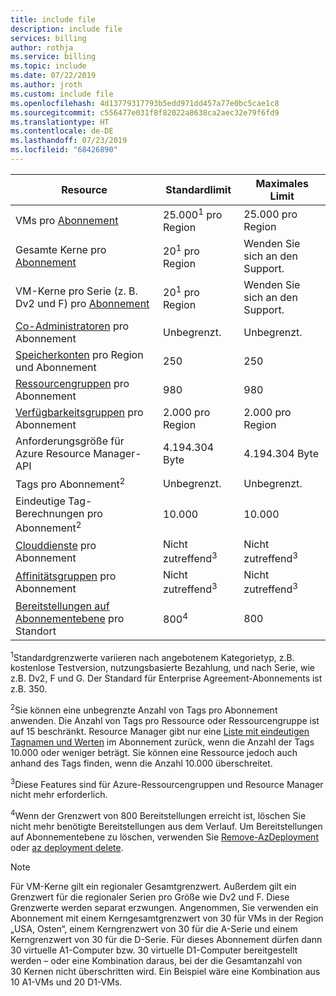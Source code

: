 ```yaml
---
title: include file
description: include file
services: billing
author: rothja
ms.service: billing
ms.topic: include
ms.date: 07/22/2019
ms.author: jroth
ms.custom: include file
ms.openlocfilehash: 4d13779317793b5edd971dd457a77e0bc5cae1c8
ms.sourcegitcommit: c556477e031f8f82022a8638ca2aec32e79f6fd9
ms.translationtype: HT
ms.contentlocale: de-DE
ms.lasthandoff: 07/23/2019
ms.locfileid: "68426890"
---
```

| Resource | Standardlimit | Maximales Limit |
| --- | --- | --- |
| VMs pro [Abonnement](../articles/billing-buy-sign-up-azure-subscription.md) |25.000<sup>1</sup> pro Region |25.000 pro Region |
| Gesamte Kerne pro [Abonnement](../articles/billing-buy-sign-up-azure-subscription.md) |20<sup>1</sup> pro Region | Wenden Sie sich an den Support. |
| VM-Kerne pro Serie (z. B. Dv2 und F) pro [Abonnement](../articles/billing-buy-sign-up-azure-subscription.md) |20<sup>1</sup> pro Region | Wenden Sie sich an den Support. |
| [Co-Administratoren](../articles/billing-add-change-azure-subscription-administrator.md) pro Abonnement |Unbegrenzt. |Unbegrenzt. |
| [Speicherkonten](../articles/storage/common/storage-quickstart-create-account.md) pro Region und Abonnement |250 |250 |
| [Ressourcengruppen](../articles/azure-resource-manager/resource-group-overview.md) pro Abonnement |980 |980 |
| [Verfügbarkeitsgruppen](../articles/virtual-machines/windows/manage-availability.md#configure-multiple-virtual-machines-in-an-availability-set-for-redundancy) pro Abonnement |2\.000 pro Region |2\.000 pro Region |
| Anforderungsgröße für Azure Resource Manager-API |4\.194.304 Byte |4\.194.304 Byte |
| Tags pro Abonnement<sup>2</sup> |Unbegrenzt. |Unbegrenzt. |
| Eindeutige Tag-Berechnungen pro Abonnement<sup>2</sup> | 10.000 | 10.000 |
| [Clouddienste](../articles/cloud-services/cloud-services-choose-me.md) pro Abonnement |Nicht zutreffend<sup>3</sup> |Nicht zutreffend<sup>3</sup> |
| [Affinitätsgruppen](../articles/virtual-network/virtual-networks-migrate-to-regional-vnet.md) pro Abonnement |Nicht zutreffend<sup>3</sup> |Nicht zutreffend<sup>3</sup> |
| [Bereitstellungen auf Abonnementebene](../articles/azure-resource-manager/deploy-to-subscription.md) pro Standort | 800<sup>4</sup> | 800 |

<sup>1</sup>Standardgrenzwerte variieren nach angebotenem Kategorietyp, z.B. kostenlose Testversion, nutzungsbasierte Bezahlung, und nach Serie, wie z.B. Dv2, F und G. Der Standard für Enterprise Agreement-Abonnements ist z.B. 350.

<sup>2</sup>Sie können eine unbegrenzte Anzahl von Tags pro Abonnement anwenden. Die Anzahl von Tags pro Ressource oder Ressourcengruppe ist auf 15 beschränkt. Resource Manager gibt nur eine [Liste mit eindeutigen Tagnamen und Werten](/rest/api/resources/tags) im Abonnement zurück, wenn die Anzahl der Tags 10.000 oder weniger beträgt. Sie können eine Ressource jedoch auch anhand des Tags finden, wenn die Anzahl 10.000 überschreitet.  

<sup>3</sup>Diese Features sind für Azure-Ressourcengruppen und Resource Manager nicht mehr erforderlich.

<sup>4</sup>Wenn der Grenzwert von 800 Bereitstellungen erreicht ist, löschen Sie nicht mehr benötigte Bereitstellungen aus dem Verlauf. Um Bereitstellungen auf Abonnementebene zu löschen, verwenden Sie [Remove-AzDeployment](/powershell/module/az.resources/Remove-AzDeployment) oder [az deployment delete](/cli/azure/deployment?view=azure-cli-latest#az-deployment-delete).

> [!NOTE]
> Für VM-Kerne gilt ein regionaler Gesamtgrenzwert. Außerdem gilt ein Grenzwert für die regionaler Serien pro Größe wie Dv2 und F. Diese Grenzwerte werden separat erzwungen. Angenommen, Sie verwenden ein Abonnement mit einem Kerngesamtgrenzwert von 30 für VMs in der Region „USA, Osten“, einem Kerngrenzwert von 30 für die A-Serie und einem Kerngrenzwert von 30 für die D-Serie. Für dieses Abonnement dürfen dann 30 virtuelle A1-Computer bzw. 30 virtuelle D1-Computer bereitgestellt werden – oder eine Kombination daraus, bei der die Gesamtanzahl von 30 Kernen nicht überschritten wird. Ein Beispiel wäre eine Kombination aus 10 A1-VMs und 20 D1-VMs.  
> <!-- -->
> 
> 

